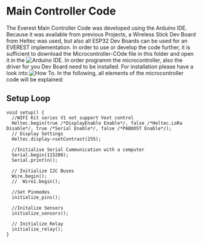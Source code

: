 # Main Controller Code

The Everest Main Controller Code was developed using the Arduino IDE. Because it was available from previous Projects, a Wireless Stick Dev Board from Heltec was used, but also all ESP32 Dev Boards can be used for an EVEREST implementation. In order to use or develop the code further, it is sufficient to download the Microcontroller-COde file in this folder and open it in the ![Arduino IDE](https://www.arduino.cc/en/main/software). In order programm the microcontroller, also the driver for you Dev Board need to be installed. For installation please have a look into ![How To](https://github.com/Spo-ck/EVEREST-Easy-Ventilator-for-Emergency-SItuations/tree/master/How%20to).
In the following, all elements of the microcontroller code will be explained:

## Setup Loop

    void setup() {
      //WIFI Kit series V1 not support Vext control
      Heltec.begin(true /*DisplayEnable Enable*/, false /*Heltec.LoRa Disable*/, true /*Serial Enable*/, false /*PABOOST Enable*/);
      // Display Settings
      Heltec.display->setContrast(255);

      //Initialise Serial Cummunication with a computer
      Serial.begin(115200);
      Serial.println();

      // Initialize I2C Buses
      Wire.begin();
      //  Wire1.begin();

      //Set Pinmodes
      initialize_pins();
  
      //Initalize Sensors
      initialize_sensors();

      // Initialize Relay
      initialize_relay();
    }
